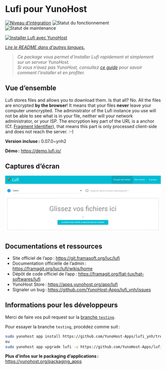 <!--
Nota bene : ce README est automatiquement généré par <https://github.com/YunoHost/apps/tree/master/tools/readme_generator>
Il NE doit PAS être modifié à la main.
-->

# Lufi pour YunoHost

[![Niveau d’intégration](https://apps.yunohost.org/badge/integration/lufi)](https://ci-apps.yunohost.org/ci/apps/lufi/)
![Statut du fonctionnement](https://apps.yunohost.org/badge/state/lufi)
![Statut de maintenance](https://apps.yunohost.org/badge/maintained/lufi)

[![Installer Lufi avec YunoHost](https://install-app.yunohost.org/install-with-yunohost.svg)](https://install-app.yunohost.org/?app=lufi)

*[Lire le README dans d'autres langues.](./ALL_README.md)*

> *Ce package vous permet d’installer Lufi rapidement et simplement sur un serveur YunoHost.*  
> *Si vous n’avez pas YunoHost, consultez [ce guide](https://yunohost.org/install) pour savoir comment l’installer et en profiter.*

## Vue d’ensemble

Lufi stores files and allows you to download them. Is that all? No. All the files are encrypted **by the browser**! It means that your files **never** leave your computer unencrypted.
The administrator of the Lufi instance you use will not be able to see what is in your file, neither will your network administrator, or your ISP.
The encryption key part of the URL is a anchor (Cf. [Fragment Identifier](https://en.wikipedia.org/wiki/Fragment_identifier)), that means this part is only processed client-side and does not reach the server. :-)


**Version incluse :** 0.07.0~ynh2

**Démo :** <https://demo.lufi.io/>

## Captures d’écran

![Capture d’écran de Lufi](./doc/screenshots/screenshot_lufi_1.png)

## Documentations et ressources

- Site officiel de l’app : <https://git.framasoft.org/luc/lufi>
- Documentation officielle de l’admin : <https://framagit.org/luc/lufi/wikis/home>
- Dépôt de code officiel de l’app : <https://framagit.org/fiat-tux/hat-softwares/lufi>
- YunoHost Store : <https://apps.yunohost.org/app/lufi>
- Signaler un bug : <https://github.com/YunoHost-Apps/lufi_ynh/issues>

## Informations pour les développeurs

Merci de faire vos pull request sur la [branche `testing`](https://github.com/YunoHost-Apps/lufi_ynh/tree/testing).

Pour essayer la branche `testing`, procédez comme suit :

```bash
sudo yunohost app install https://github.com/YunoHost-Apps/lufi_ynh/tree/testing --debug
ou
sudo yunohost app upgrade lufi -u https://github.com/YunoHost-Apps/lufi_ynh/tree/testing --debug
```

**Plus d’infos sur le packaging d’applications :** <https://yunohost.org/packaging_apps>
